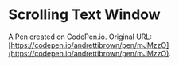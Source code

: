 # Scrolling Text Window

A Pen created on CodePen.io. Original URL: [https://codepen.io/andrettibrown/pen/mJMzzO](https://codepen.io/andrettibrown/pen/mJMzzO).

